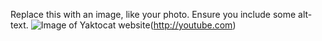 Replace this with an image, like your photo. Ensure you include some alt-text.
![Image of Yaktocat](https://octodex.github.com/images/yaktocat.png)
website(http://youtube.com)
